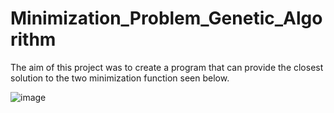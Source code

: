 # Minimization_Problem_Genetic_Algorithm

The aim of this project was to create a program that can provide the closest solution to the two minimization function seen below. 

![image](https://user-images.githubusercontent.com/91120304/161843576-2b6a7dab-95dc-45fb-8063-07b5bfcf9970.png)
